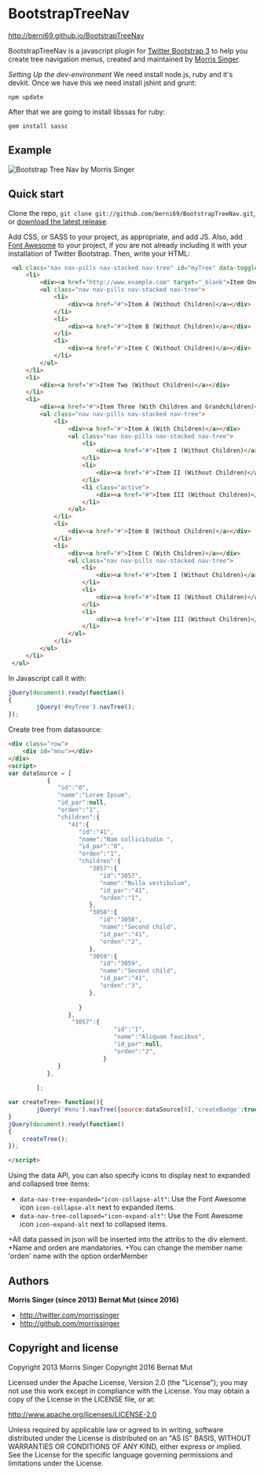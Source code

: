 BootstrapTreeNav
====================
http://berni69.github.io/BootstrapTreeNav

BootstrapTreeNav is a javascript plugin for [Twitter Bootstrap 3](http://getbootstrap.com/) to help you create tree navigation menus, created and maintained by [Morris Singer](http://morrissinger.com).

*Setting Up the dev-environment*
We need install node.js, ruby and it's devkit.
Once we have this we need install jshint and grunt:
```
npm update
```
After that we are going to install libssas for ruby:
```
gem install sassc
```
Example
-------
![Bootstrap Tree Nav by Morris Singer](http://i.imgur.com/BcwvICS.png)

Quick start
-----------

Clone the repo, `git clone git://github.com/berni69/BootstrapTreeNav.git`, or [download the latest release](https://github.com/berni69/BootstrapTreeNav/zipball/master).

Add CSS, or SASS to your project, as appropriate, and add JS. Also, add [Font Awesome](http://fontawesome.io/) to your project, if you are not already including it with your installation of Twitter Bootstrap. Then, write your HTML:
```html
 <ul class="nav nav-pills nav-stacked nav-tree" id="myTree" data-toggle="nav-tree">
	 <li>
		 <div><a href="http://www.example.com" target="_blank">Item One (With Children) (has link)</a></div>
		 <ul class="nav nav-pills nav-stacked nav-tree">
			 <li>
				 <div><a href="#">Item A (Without Children)</a></div>
			 </li>
			 <li>
				 <div><a href="#">Item B (Without Children)</a></div>
			 </li>
			 <li>
				 <div><a href="#">Item C (Without Children)</a></div>
			 </li>
		 </ul>
	 </li>
	 <li>
		 <div><a href="#">Item Two (Without Children)</a></div>
	 </li>
	 <li>
		 <div><a href="#">Item Three (With Children and Grandchildren)</a></div>
		 <ul class="nav nav-pills nav-stacked nav-tree">
			 <li>
				 <div><a href="#">Item A (With Children)</a></div>
				 <ul class="nav nav-pills nav-stacked nav-tree">
					 <li>
						 <div><a href="#">Item I (Without Children)</a></div>
					 </li>
					 <li>
						 <div><a href="#">Item II (Without Children)</a></div>
					 </li>
					 <li class="active">
						 <div><a href="#">Item III (Without Children)</a></div>
					 </li>
				 </ul>
			 </li>
			 <li>
				 <div><a href="#">Item B (Without Children)</a></div>
			 </li>
			 <li>
				 <div><a href="#">Item C (With Children)</a></div>
				 <ul class="nav nav-pills nav-stacked nav-tree">
					 <li>
						 <div><a href="#">Item I (Without Children)</a></div>
					 </li>
					 <li>
						 <div><a href="#">Item II (Without Children)</a></div>
					 </li>
					 <li>
						 <div><a href="#">Item III (Without Children)</a></div>
					 </li>
				 </ul>
			 </li>
		 </ul>
	 </li>
 </ul>	 
```
In Javascript call it with:


```js
jQuery(document).ready(function()
{
		jQuery('#myTree').navTree();
});
```


Create tree from datasource:
```html
<div class="row">
	<div id="mnu"></div>
</div>
<script>
var dataSource = [
		   {
			  "id":"0",
			  "name":"Lorem Ipsum",
			  "id_par":null,
			  "orden":"1",
			  "children":{
				 "41":{
					"id":"41",
					"name":"Nam sollicitudin ",
					"id_par":"0",
					"orden":"1",
					"children":{
					   "3057":{
						  "id":"3057",
						  "name":"Nulla vestibulum",
						  "id_par":"41",
						  "orden":"1",
					   },
					   "3058":{
						  "id":"3058",
						  "name":"Second child",
						  "id_par":"41",
						  "orden":"2",
					   },
					   "3059":{
						  "id":"3059",
						  "name":"Second child",
						  "id_par":"41",
						  "orden":"3",
					   },
						
					}
				 },
				  "3057":{
							  "id":"1",
							  "name":"Aliquam faucibus",
							  "id_par":null,
							  "orden":"2",
						   }
			  }
		   },
		   
		];

var createTree= function(){
		jQuery('#mnu').navTree({source:dataSource[0],'createBadge':true});
}				
jQuery(document).ready(function()
{
	createTree();
});

</script>

```



Using the data API, you can also specify icons to display next to expanded and collapsed tree items:
* `data-nav-tree-expanded="icon-collapse-alt"`: Use the Font Awesome icon `icon-collapse-alt` next to expanded items.
* `data-nav-tree-collapsed="icon-expand-alt"`: Use the Font Awesome icon `icon-expand-alt` next to collapsed items.

+All data passed in json will be inserted into the attribs to the div element. 
+Name and orden are mandatories.
+You can change the member name 'orden' name with the option orderMember

Authors
-------

**Morris Singer (since 2013)**
**Bernat Mut (since 2016)**


+ http://twitter.com/morrissinger
+ http://github.com/morrissinger


Copyright and license
---------------------

Copyright 2013 Morris Singer
Copyright 2016 Bernat Mut

Licensed under the Apache License, Version 2.0 (the "License");
you may not use this work except in compliance with the License.
You may obtain a copy of the License in the LICENSE file, or at:

   http://www.apache.org/licenses/LICENSE-2.0

Unless required by applicable law or agreed to in writing, software
distributed under the License is distributed on an "AS IS" BASIS,
WITHOUT WARRANTIES OR CONDITIONS OF ANY KIND, either express or implied.
See the License for the specific language governing permissions and
limitations under the License.